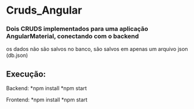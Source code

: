 # Cruds_Angular

### Dois CRUDS implementados para uma aplicação AngularMaterial, conectando com o backend
os dados não são salvos no banco, são salvos em apenas um arquivo json (db.json)

## Execução:

Backend:
*npm install
*npm start

Frontend:
*npm install
*npm start
